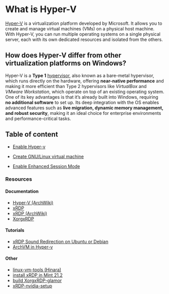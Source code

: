 # What is Hyper-V

[Hyper-V](https://learn.microsoft.com/en-us/windows-server/virtualization/hyper-v/hyper-v-technology-overview) is a virtualization platform developed by Microsoft. It allows you to create and manage virtual machines (VMs) on a physical host machine. With Hyper-V, you can run multiple operating systems on a single physical server, each with its own dedicated resources and isolated from the others.

## How does Hyper-V differ from other virtualization platforms on Windows?

Hyper-V is a **Type 1** [hypervisor](https://en.wikipedia.org/wiki/Hypervisor), also known as a bare-metal hypervisor, which runs directly on the hardware, offering **near-native performance** and making it more efficient than Type 2 hypervisors like *VirtualBox* and *VMware Workstation*, which operate on top of an existing operating system. One of its key advantages is that it’s already built into Windows, requiring **no additional software** to set up. Its deep integration with the OS enables advanced features such as **live migration, dynamic memory management, and robust security**, making it an ideal choice for enterprise environments and performance-critical tasks.


## Table of content


* [Enable Hyper-v](./enable-hyper-v/README.md)

* [Create GNU/Linux virtual machine](./create-linux-vm/README.md)

* [Enable Enhanced Session Mode](./enable-enhanced-session-mode/README.md)


### Resources

#### Documentation
- [Hyper-V (ArchWiki)](https://wiki.archlinux.org/title/Hyper-V#Virtual-machine-creation)
- [xRDP](https://github.com/neutrinolabs/xrdp/wiki)
- [xRDP (ArchWiki)](https://wiki.archlinux.org/title/Xrdp)
- [XorgxRDP](https://github.com/neutrinolabs/xorgxrdp/wiki)
#### Tutorials
- [xRDP Sound Redirection on Ubuntu or Debian](https://c-nergy.be/blog/?p=17734) 
- [ArchVM in Hyper-v](https://github.com/k247tEK/archVM-Hyper-V)

#### Other
- [linux-vm-tools (Hinara)](https://github.com/Hinara/linux-vm-tools) 
- [install xRDP in Mint 21.2](https://gist.github.com/ParkWardRR/2ab9b5d41bbaceca8471d591755a1898)
- [build XorgxRDP-glamor](https://gist.github.com/rcarmo/b4ce5a130e5b8de4e8d1db6b7965eedc)
- [xRDP-nvidia-setup](https://gist.github.com/Nexarian/0eb26a3284b21b55b6e1e8653ed88ec9)
